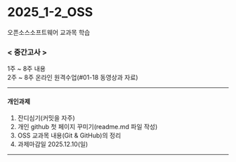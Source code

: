 # 2025_1-2_OSS
오픈소스소프트웨어 교과목 학습

### < 중간고사 >
 1주 ~ 8주 내용<br>
 2주 ~ 8주 온라인 원격수업(#01-18 동영상과 자료)
 ***

#### 개인과제
1. 잔디심기(커밋을 자주)
2. 개인 github 첫 페이지 꾸미기(readme.md 파일 작성)
3. OSS 교과목 내용(Git & GitHub)의 정리<br>
4. 과제마감일
2025.12.10(일)
***
